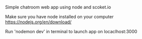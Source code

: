 Simple chatroom web app using node and scoket.io

Make sure you have node installed on your computer https://nodejs.org/en/download/

Run 'nodemon dev' in terminal to launch app on locaclhost:3000